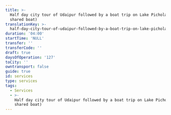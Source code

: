 ```yaml
---
title: >-
  Half day city tour of Udaipur followed by a boat trip on Lake Pichola (by
  shared boat)
translationKey: >-
  half-day-city-tour-of-udaipur-followed-by-a-boat-trip-on-lake-pichola-(by-shared-boat)
duration: '04:00'
startTime: 'NULL'
transfer: ''
transferCode: ''
draft: true
daysOfOperation: '127'
toCity: ''
owntransport: false
guide: true
id: services
type: services
tags:
  - Services
  - >-
    Half day city tour of Udaipur followed by a boat trip on Lake Pichola (by
    shared boat)
---
```

